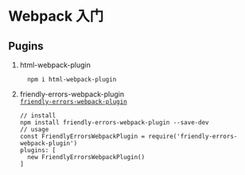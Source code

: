 # Webpack 入门

## Pugins

1. html-webpack-plugin

   ```
     npm i html-webpack-plugin
   ```

2. friendly-errors-webpack-plugin  
   [`friendly-errors-webpack-plugin`](https://github.com/geowarin/friendly-errors-webpack-plugin)

   ```npm
   // install
   npm install friendly-errors-webpack-plugin --save-dev
   // usage
   const FriendlyErrorsWebpackPlugin = require('friendly-errors-webpack-plugin')
   plugins: [
     new FriendlyErrorsWebpackPlugin()
   ]
   ```
